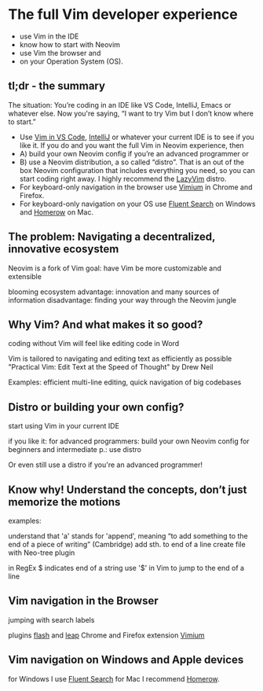 # The full Vim developer experience

- use Vim in the IDE
- know how to start with Neovim
- use Vim the browser and
- on your Operation System (OS).

## tl;dr - the summary

The situation: You’re coding in an IDE like VS Code, IntelliJ, Emacs or whatever else. Now you're saying, “I want to try Vim but I don’t know where to start.”

- Use [Vim in VS Code](https://marketplace.visualstudio.com/items?itemName=vscodevim.vim), [IntelliJ](https://www.jetbrains.com/help/idea/using-product-as-the-vim-editor.html) or whatever your current IDE is to see if you like it. If you do and you want the full Vim in Neovim experience, then
- A) build your own Neovim config if you’re an advanced programmer or
- B) use a Neovim distribution, a so called “distro”. That is an out of the box Neovim configuration that includes everything you need, so you can start coding right away. I highly recommend the [LazyVim](https://www.lazyvim.org/) distro.
- For keyboard-only navigation in the browser use [Vimium](https://vimium.github.io/) in Chrome and Firefox.
- For keyboard-only navigation on your OS use [Fluent Search](https://fluentsearch.net/) on Windows and [Homerow](https://www.homerow.app/) on Mac.

## The problem: Navigating a decentralized, innovative ecosystem

Neovim is a fork of Vim
goal: have Vim be more customizable and extensible

blooming ecosystem
advantage: innovation and many sources of information
disadvantage: finding your way through the Neovim jungle

## Why Vim? And what makes it so good?

coding without Vim will feel like editing code in Word

Vim is tailored to navigating and editing text as efficiently as possible
"Practical Vim: Edit Text at the Speed of Thought" by Drew Neil

Examples: efficient multi-line editing, quick navigation of big codebases

## Distro or building your own config?

start using Vim in your current IDE

if you like it:
for advanced programmers: build your own Neovim config
for beginners and intermediate p.: use distro

Or even still use a distro if you're an advanced programmer!

## Know why! Understand the concepts, don’t just memorize the motions

examples:

understand that 'a' stands for 'append', meaning “to add something to the end of a piece of writing” (Cambridge)
add sth. to end of a line
create file with Neo-tree plugin

in RegEx $ indicates end of a string
use '$' in Vim to jump to the end of a line

## Vim navigation in the Browser

jumping with search labels

plugins [flash](https://github.com/folke/flash.nvim) and [leap](https://github.com/ggandor/leap.nvim)
Chrome and Firefox extension [Vimium](https://chromewebstore.google.com/detail/vimium/dbepggeogbaibhgnhhndojpepiihcmeb)

## Vim navigation on Windows and Apple devices

for Windows I use [Fluent Search](https://fluentsearch.net/)
for Mac I recommend [Homerow](https://www.homerow.app/).
